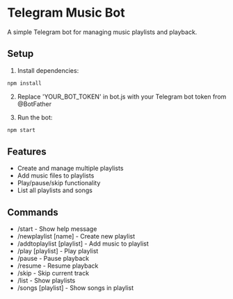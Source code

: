 # Telegram Music Bot

A simple Telegram bot for managing music playlists and playback.

## Setup

1. Install dependencies:
```bash
npm install
```

2. Replace 'YOUR_BOT_TOKEN' in bot.js with your Telegram bot token from @BotFather

3. Run the bot:
```bash
npm start
```

## Features

- Create and manage multiple playlists
- Add music files to playlists
- Play/pause/skip functionality
- List all playlists and songs

## Commands

- /start - Show help message
- /newplaylist [name] - Create new playlist
- /addtoplaylist [playlist] - Add music to playlist
- /play [playlist] - Play playlist
- /pause - Pause playback
- /resume - Resume playback
- /skip - Skip current track
- /list - Show playlists
- /songs [playlist] - Show songs in playlist